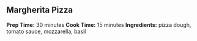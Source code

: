 ## Margherita Pizza
**Prep Time:** 30 minutes
**Cook Time:** 15 minutes
**Ingredients:** pizza dough, tomato sauce, mozzarella, basil

